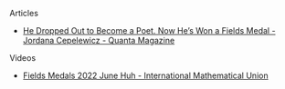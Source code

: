 Articles
* [He Dropped Out to Become a Poet. Now He’s Won a Fields Medal - Jordana Cepelewicz - Quanta Magazine](https://www.quantamagazine.org/june-huh-high-school-dropout-wins-the-fields-medal-20220705/)

Videos
* [Fields Medals 2022 June Huh - International Mathematical Union](https://youtu.be/ritFtfoRYmY?si=OlfzIwrfHVRPoLPh)
